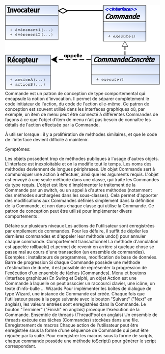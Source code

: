 ![Commande](UML_DP_Commande.png)
Commande est un patron de conception de type comportemental qui encapsule la notion d'invocation. Il permet de séparer complètement 
le code initiateur de l'action, du code de l'action elle-même. Ce patron de conception est souvent utilisé dans les interfaces 
graphiques où, par exemple, un item de menu peut être connecté à différentes Commandes de façons à ce que l'objet d'item de menu 
n'ait pas besoin de connaître les détails de l'action effectuée par la Commande.

À utiliser lorsque : il y a prolifération de méthodes similaires, et que le code de l'interface devient difficile à maintenir.

Symptômes:

Les objets possèdent trop de méthodes publiques à l'usage d'autres objets.
L'interface est inexploitable et on la modifie tout le temps.
Les noms des méthodes deviennent de longues périphrases.
Un objet Commande sert à communiquer une action à effectuer, ainsi que les arguments requis. L'objet est envoyé à une seule méthode 
dans une classe, qui traite les Commandes du type requis. L'objet est libre d'implémenter le traitement de la Commande par un switch,
ou un appel à d'autres méthodes (notamment des méthodes surchargées dans les sous-classes). Cela permet d'apporter des modifications
aux Commandes définies simplement dans la définition de la Commande, et non dans chaque classe qui utilise la Commande.
Ce patron de conception peut être utilisé pour implémenter divers comportements :

Défaire sur plusieurs niveaux
Les actions de l'utilisateur sont enregistrées par empilement de commandes. Pour les défaire, il suffit de dépiler 
les dernières commandes
 et d'appeler leur méthode undo() pour annuler chaque commande.
Comportement transactionnel
La méthode d'annulation est appelée rollback() et permet de revenir en arrière si quelque chose se passe mal au cours 
d'une transaction (un ensemble de commandes). Exemples : installateurs de programmes, modification de base de données.
Barre de progression
Si chaque Commande possède une méthode d'estimation de durée, il est possible de représenter la progression de 
l'exécution d'un ensemble de tâches (Commandes).
Menu et boutons (interface graphique)
En Swing et Delphi, un objet Action est une Commande à laquelle on peut associer un raccourci clavier, une icône, 
un texte d'info-bulle ...
Wizards
Pour implémenter les boîtes de dialogue de type Wizard, une instance de Commande est créée. Chaque fois que 
l'utilisateur passe à la page suivante avec le bouton "Suivant" ("Next" en anglais), les valeurs entrées sont
 enregistrées dans la Commande. Le bouton "Terminer" ("Finish" en anglais) provoque l'exécution de la Commande.
Ensemble de threads (ThreadPool en anglais)
Un ensemble de threads exécute des tâches (Commandes) stockées dans une file.
Enregistrement de macros
Chaque action de l'utilisateur peut être enregistrée sous la forme d'une séquence de Commande qui peut être
 rejouée par la suite. Pour enregistrer les macros sous la forme de scripts, chaque commande possède une méthode
  toScript() pour générer le script correspondant.
